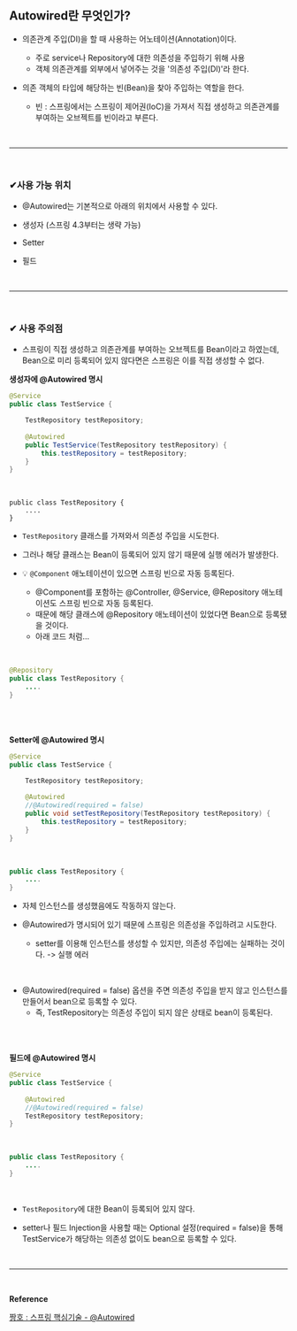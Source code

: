 ## Autowired란 무엇인가?
- 의존관계 주입(DI)을 할 때 사용하는 어노테이션(Annotation)이다.
  - 주로 service나 Repository에 대한 의존성을 주입하기 위해 사용
  - 객체 의존관계를 외부에서 넣어주는 것을 '의존성 주입(DI)'라 한다. 

- 의존 객체의 타입에 해당하는 빈(Bean)을 찾아 주입하는 역할을 한다.
  - 빈 : 스프링에서는 스프링이 제어권(IoC)을 가져서 직접 생성하고 의존관계를 부여하는 오브젝트를 빈이라고 부른다.
<br>
<hr>
<br>

### ✔사용 가능 위치
- @Autowired는 기본적으로 아래의 위치에서 사용할 수 있다.

- 생성자 (스프링 4.3부터는 생략 가능)

- Setter

- 필드
<br>
<hr>
<br>

### ✔ 사용 주의점
- 스프링이 직접 생성하고 의존관계를 부여하는 오브젝트를 Bean이라고 하였는데,<br>
Bean으로 미리 등록되어 있지 않다면은 스프링은 이를 직접 생성할 수 없다.

**생성자에 @Autowired 명시**
```java
@Service
public class TestService {

    TestRepository testRepository;
    
    @Autowired
    public TestService(TestRepository testRepository) {
        this.testRepository = testRepository;
    }
}
```
<br>

```
public class TestRepository {
	....
}
```

- `TestRepository` 클래스를 가져와서 의존성 주입을 시도한다.

- 그러나 해당 클래스는 Bean이 등록되어 있지 않기 때문에 실행 에러가 발생한다.

- 💡 `@Component` 애노테이션이 있으면 스프링 빈으로 자동 등록된다.
  - @Component를 포함하는 @Controller, @Service, @Repository 애노테이션도 스프링 빈으로 자동 등록된다.
  - 때문에 해당 클래스에 @Repository 애노테이션이 있었다면 Bean으로 등록됐을 것이다.
  - 아래 코드 처럼...
<br>

```java
@Repository
public class TestRepository {
	....
}
```
<br>
<br>

**Setter에 @Autowired 명시**
```java
@Service
public class TestService {

    TestRepository testRepository;
	
    @Autowired
    //@Autowired(required = false)
    public void setTestRepository(TestRepository testRepository) {
        this.testRepository = testRepository;
    }
}
```
<br>

```java
public class TestRepository {
	....
}
```

- 자체 인스턴스를 생성했음에도 작동하지 않는다.

- @Autowired가 명시되어 있기 때문에 스프링은 의존성을 주입하려고 시도한다.
  - setter를 이용해 인스턴스를 생성할 수 있지만, 의존성 주입에는 실패하는 것이다.  ->  실행 에러
<br>

- @Autowired(required = false) 옵션을 주면 의존성 주입을 받지 않고 인스턴스를 만들어서 bean으로 등록할 수 있다. 
  - 즉, TestRepository는 의존성 주입이 되지 않은 상태로 bean이 등록된다.
<br>
<br>

**필드에 @Autowired 명시**
```java
@Service
public class TestService {
	
    @Autowired
    //@Autowired(required = false)
    TestRepository testRepository;
}
```
<br>

```java
public class TestRepository {
	....
}
```
<br>

- `TestRepository`에 대한 Bean이 등록되어 있지 않다.

- setter나 필드 Injection을 사용할 때는 Optional 설정(required = false)을 통해<br>
TestService가 해당하는 의존성 없이도 bean으로 등록할 수 있다.
<br>
<hr>
<br>

**Reference**<br>

[짱호 : 스프링 핵심기술 - @Autowired](https://jjingho.tistory.com/6)
